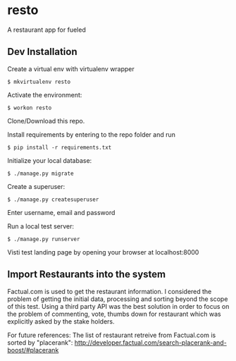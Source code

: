 # resto
A restaurant app for fueled

## Dev Installation

Create a virtual env with virtualenv wrapper

    $ mkvirtualenv resto

Activate the environment:

    $ workon resto

Clone/Download this repo.

Install requirements by entering to the repo folder and run

    $ pip install -r requirements.txt

Initialize your local database:

    $ ./manage.py migrate

Create a superuser:

    $ ./manage.py createsuperuser

Enter username, email and password

Run a local test server:

    $ ./manage.py runserver

Visti test landing page by opening your browser at localhost:8000


## Import Restaurants into the system
Factual.com is used to get the restaurant information.
I considered the problem of getting the initial data, processing and sorting beyond the scope of this test.
Using a third party API was the best solution in order to focus on the problem of commenting, vote, thumbs down for restaurant which was explicitly asked by the stake holders.

For future references: The list of restaurant retreive from Factual.com is sorted by "placerank": http://developer.factual.com/search-placerank-and-boost/#placerank
